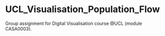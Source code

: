# UCL_Visualisation_Population_Flow
Group assignment for Digital Visualisation course @UCL (module CASA0003).
